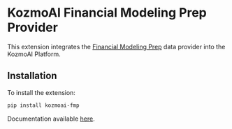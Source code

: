 # KozmoAI Financial Modeling Prep Provider

This extension integrates the [Financial Modeling Prep](https://site.financialmodelingprep.com/) data provider into the KozmoAI Platform.

## Installation

To install the extension:

```bash
pip install kozmoai-fmp
```

Documentation available [here](https://docs.kozmoai.co/platform/developer_guide/contributing).
